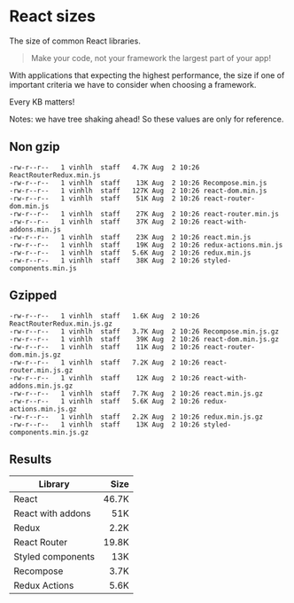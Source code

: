 # React sizes

The size of common React libraries.

> Make your code, not your framework the largest part of your app!

With applications that expecting the highest performance, the size if one of important criteria we have to consider when choosing a framework.

Every KB matters!

Notes: we have tree shaking ahead! So these values are only for reference.

## Non gzip
```
-rw-r--r--   1 vinhlh  staff   4.7K Aug  2 10:26 ReactRouterRedux.min.js
-rw-r--r--   1 vinhlh  staff    13K Aug  2 10:26 Recompose.min.js
-rw-r--r--   1 vinhlh  staff   127K Aug  2 10:26 react-dom.min.js
-rw-r--r--   1 vinhlh  staff    51K Aug  2 10:26 react-router-dom.min.js
-rw-r--r--   1 vinhlh  staff    27K Aug  2 10:26 react-router.min.js
-rw-r--r--   1 vinhlh  staff    37K Aug  2 10:26 react-with-addons.min.js
-rw-r--r--   1 vinhlh  staff    23K Aug  2 10:26 react.min.js
-rw-r--r--   1 vinhlh  staff    19K Aug  2 10:26 redux-actions.min.js
-rw-r--r--   1 vinhlh  staff   5.6K Aug  2 10:26 redux.min.js
-rw-r--r--   1 vinhlh  staff    38K Aug  2 10:26 styled-components.min.js
```

## Gzipped

```
-rw-r--r--   1 vinhlh  staff   1.6K Aug  2 10:26 ReactRouterRedux.min.js.gz
-rw-r--r--   1 vinhlh  staff   3.7K Aug  2 10:26 Recompose.min.js.gz
-rw-r--r--   1 vinhlh  staff    39K Aug  2 10:26 react-dom.min.js.gz
-rw-r--r--   1 vinhlh  staff    11K Aug  2 10:26 react-router-dom.min.js.gz
-rw-r--r--   1 vinhlh  staff   7.2K Aug  2 10:26 react-router.min.js.gz
-rw-r--r--   1 vinhlh  staff    12K Aug  2 10:26 react-with-addons.min.js.gz
-rw-r--r--   1 vinhlh  staff   7.7K Aug  2 10:26 react.min.js.gz
-rw-r--r--   1 vinhlh  staff   5.6K Aug  2 10:26 redux-actions.min.js.gz
-rw-r--r--   1 vinhlh  staff   2.2K Aug  2 10:26 redux.min.js.gz
-rw-r--r--   1 vinhlh  staff    13K Aug  2 10:26 styled-components.min.js.gz
```

## Results

| Library           | Size  |
| ----------------- | -----:|
| React             | 46.7K |
| React with addons |   51K |
| Redux             |  2.2K |
| React Router      | 19.8K |
| Styled components |   13K |
| Recompose         |  3.7K |
| Redux Actions     |  5.6K |
